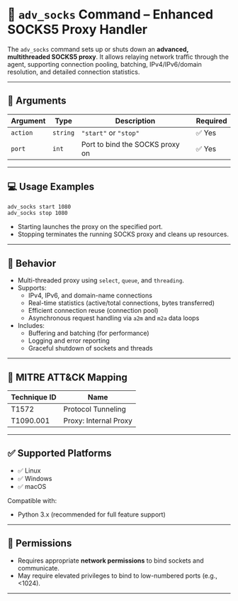 # 📖 `adv_socks` Command – Enhanced SOCKS5 Proxy Handler

The `adv_socks` command sets up or shuts down an **advanced, multithreaded SOCKS5 proxy**. It allows relaying network traffic through the agent, supporting connection pooling, batching, IPv4/IPv6/domain resolution, and detailed connection statistics.

---

## 🧾 Arguments

| Argument | Type     | Description                     | Required |
|----------|----------|---------------------------------|----------|
| `action` | `string` | `"start"` or `"stop"`           | ✅ Yes   |
| `port`   | `int`    | Port to bind the SOCKS proxy on | ✅ Yes   |

---

## 💻 Usage Examples

```bash
adv_socks start 1080
adv_socks stop 1080
```

- Starting launches the proxy on the specified port.
- Stopping terminates the running SOCKS proxy and cleans up resources.

---

## 🔁 Behavior

- Multi-threaded proxy using `select`, `queue`, and `threading`.
- Supports:
  - IPv4, IPv6, and domain-name connections
  - Real-time statistics (active/total connections, bytes transferred)
  - Efficient connection reuse (connection pool)
  - Asynchronous request handling via `a2m` and `m2a` data loops
- Includes:
  - Buffering and batching (for performance)
  - Logging and error reporting
  - Graceful shutdown of sockets and threads

---

## 🧩 MITRE ATT&CK Mapping

| Technique ID | Name                         |
|--------------|------------------------------|
| T1572        | Protocol Tunneling           |
| T1090.001    | Proxy: Internal Proxy        |

---

## ✅ Supported Platforms

- ✅ Linux  
- ✅ Windows  
- ✅ macOS  

Compatible with:  
- Python 3.x (recommended for full feature support)

---

## 🔐 Permissions

- Requires appropriate **network permissions** to bind sockets and communicate.
- May require elevated privileges to bind to low-numbered ports (e.g., <1024).

---

